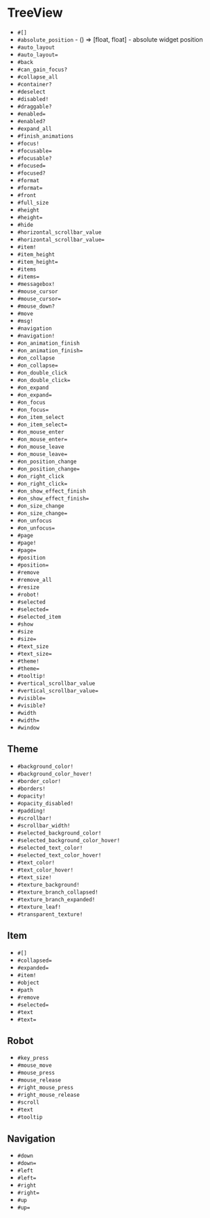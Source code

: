 TreeView
===
- `#[]`
- `#absolute_position` - () => [float, float] - absolute widget position
- `#auto_layout`
- `#auto_layout=`
- `#back`
- `#can_gain_focus?`
- `#collapse_all`
- `#container?`
- `#deselect`
- `#disabled!`
- `#draggable?`
- `#enabled=`
- `#enabled?`
- `#expand_all`
- `#finish_animations`
- `#focus!`
- `#focusable=`
- `#focusable?`
- `#focused=`
- `#focused?`
- `#format`
- `#format=`
- `#front`
- `#full_size`
- `#height`
- `#height=`
- `#hide`
- `#horizontal_scrollbar_value`
- `#horizontal_scrollbar_value=`
- `#item!`
- `#item_height`
- `#item_height=`
- `#items`
- `#items=`
- `#messagebox!`
- `#mouse_cursor`
- `#mouse_cursor=`
- `#mouse_down?`
- `#move`
- `#msg!`
- `#navigation`
- `#navigation!`
- `#on_animation_finish`
- `#on_animation_finish=`
- `#on_collapse`
- `#on_collapse=`
- `#on_double_click`
- `#on_double_click=`
- `#on_expand`
- `#on_expand=`
- `#on_focus`
- `#on_focus=`
- `#on_item_select`
- `#on_item_select=`
- `#on_mouse_enter`
- `#on_mouse_enter=`
- `#on_mouse_leave`
- `#on_mouse_leave=`
- `#on_position_change`
- `#on_position_change=`
- `#on_right_click`
- `#on_right_click=`
- `#on_show_effect_finish`
- `#on_show_effect_finish=`
- `#on_size_change`
- `#on_size_change=`
- `#on_unfocus`
- `#on_unfocus=`
- `#page`
- `#page!`
- `#page=`
- `#position`
- `#position=`
- `#remove`
- `#remove_all`
- `#resize`
- `#robot!`
- `#selected`
- `#selected=`
- `#selected_item`
- `#show`
- `#size`
- `#size=`
- `#text_size`
- `#text_size=`
- `#theme!`
- `#theme=`
- `#tooltip!`
- `#vertical_scrollbar_value`
- `#vertical_scrollbar_value=`
- `#visible=`
- `#visible?`
- `#width`
- `#width=`
- `#window`
## Theme
- `#background_color!`
- `#background_color_hover!`
- `#border_color!`
- `#borders!`
- `#opacity!`
- `#opacity_disabled!`
- `#padding!`
- `#scrollbar!`
- `#scrollbar_width!`
- `#selected_background_color!`
- `#selected_background_color_hover!`
- `#selected_text_color!`
- `#selected_text_color_hover!`
- `#text_color!`
- `#text_color_hover!`
- `#text_size!`
- `#texture_background!`
- `#texture_branch_collapsed!`
- `#texture_branch_expanded!`
- `#texture_leaf!`
- `#transparent_texture!`
## Item
- `#[]`
- `#collapsed=`
- `#expanded=`
- `#item!`
- `#object`
- `#path`
- `#remove`
- `#selected=`
- `#text`
- `#text=`
## Robot
- `#key_press`
- `#mouse_move`
- `#mouse_press`
- `#mouse_release`
- `#right_mouse_press`
- `#right_mouse_release`
- `#scroll`
- `#text`
- `#tooltip`
## Navigation
- `#down`
- `#down=`
- `#left`
- `#left=`
- `#right`
- `#right=`
- `#up`
- `#up=`
